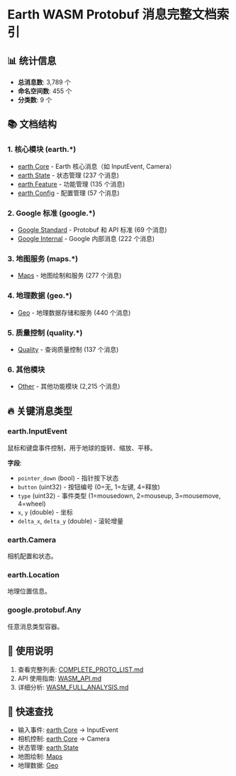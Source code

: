 # Earth WASM Protobuf 消息完整文档索引

## 📊 统计信息

- **总消息数**: 3,789 个
- **命名空间数**: 455 个
- **分类数**: 9 个

## 📚 文档结构

### 1. 核心模块 (earth.*)
- [earth Core](./earth_core.md) - Earth 核心消息（如 InputEvent, Camera）
- [earth State](./earth_state.md) - 状态管理 (237 个消息)
- [earth Feature](./earth_feature.md) - 功能管理 (135 个消息)
- [earth Config](./earth_config.md) - 配置管理 (57 个消息)

### 2. Google 标准 (google.*)
- [Google Standard](./google_standard.md) - Protobuf 和 API 标准 (69 个消息)
- [Google Internal](./google_internal.md) - Google 内部消息 (222 个消息)

### 3. 地图服务 (maps.*)
- [Maps](./maps.md) - 地图绘制和服务 (277 个消息)

### 4. 地理数据 (geo.*)
- [Geo](./geo.md) - 地理数据存储和服务 (440 个消息)

### 5. 质量控制 (quality.*)
- [Quality](./quality.md) - 查询质量控制 (137 个消息)

### 6. 其他模块
- [Other](./other.md) - 其他功能模块 (2,215 个消息)

## 🔥 关键消息类型

### earth.InputEvent
鼠标和键盘事件控制，用于地球的旋转、缩放、平移。

**字段**:
- `pointer_down` (bool) - 指针按下状态
- `button` (uint32) - 按钮编号 (0=无, 1=左键, 4=释放)
- `type` (uint32) - 事件类型 (1=mousedown, 2=mouseup, 3=mousemove, 4=wheel)
- `x`, `y` (double) - 坐标
- `delta_x`, `delta_y` (double) - 滚轮增量

### earth.Camera
相机配置和状态。

### earth.Location
地理位置信息。

### google.protobuf.Any
任意消息类型容器。

## 📖 使用说明

1. 查看完整列表: [COMPLETE_PROTO_LIST.md](../../COMPLETE_PROTO_LIST.md)
2. API 使用指南: [WASM_API.md](../../WASM_API.md)
3. 详细分析: [WASM_FULL_ANALYSIS.md](../../WASM_FULL_ANALYSIS.md)

## 🎯 快速查找

- 输入事件: [earth Core](./earth_core.md) → InputEvent
- 相机控制: [earth Core](./earth_core.md) → Camera
- 状态管理: [earth State](./earth_state.md)
- 地图绘制: [Maps](./maps.md)
- 地理数据: [Geo](./geo.md)
